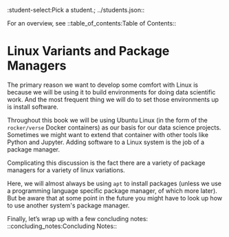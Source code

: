 :student-select:Pick a student.; ../students.json::

For an overview, see ::table_of_contents:Table of Contents::

# Linux Variants and Package Managers

The primary reason we want to develop some comfort with Linux is because
we will be using it to build environments for doing data scientific
work. And the most frequent thing we will do to set those environments
up is install software.

Throughout this book we will be using Ubuntu Linux (in the form of the
`rocker/verse` Docker containers) as our basis for our data science
projects. Sometimes we might want to extend that container with other
tools like Python and Jupyter. Adding software to a Linux system is the
job of a package manager.

Complicating this discussion is the fact there are a variety of package
managers for a variety of linux variations.

Here, we will almost always be using `apt` to install packages (unless
we use a programming language specific package manager, of which more
later). But be aware that at some point in the future you might have to
look up how to use another system's package manager.

Finally, let’s wrap up with a few concluding notes: ::concluding_notes:Concluding Notes::
